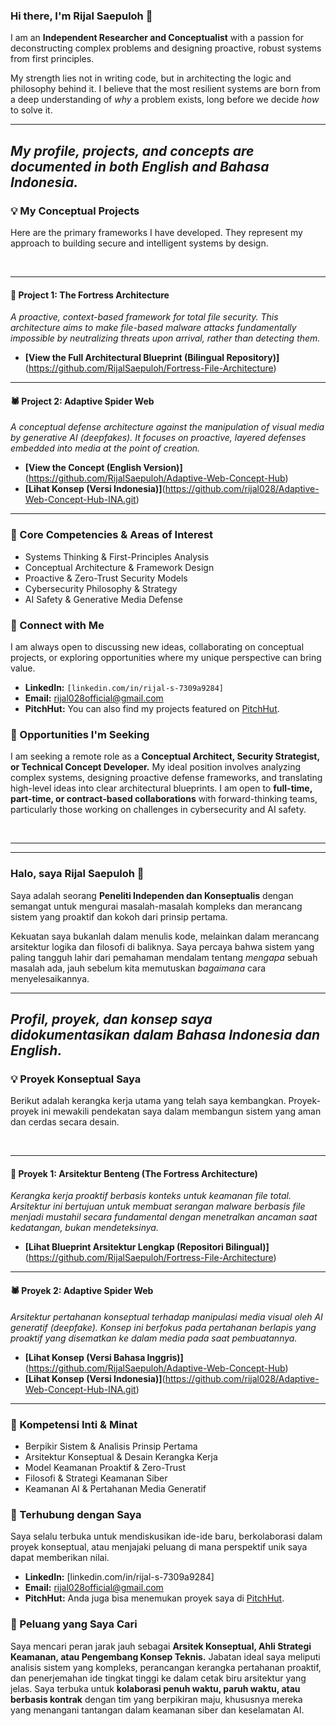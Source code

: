 ### Hi there, I'm Rijal Saepuloh 👋

I am an **Independent Researcher and Conceptualist** with a passion for deconstructing complex problems and designing proactive, robust systems from first principles.

My strength lies not in writing code, but in architecting the logic and philosophy behind it. I believe that the most resilient systems are born from a deep understanding of *why* a problem exists, long before we decide *how* to solve it.

---
*My profile, projects, and concepts are documented in both **English** and **Bahasa Indonesia**.*
---

### 💡 My Conceptual Projects

Here are the primary frameworks I have developed. They represent my approach to building secure and intelligent systems by design.

<br>

---
#### 📂 Project 1: The Fortress Architecture
*A proactive, context-based framework for total file security. This architecture aims to make file-based malware attacks fundamentally impossible by neutralizing threats upon arrival, rather than detecting them.*

* **[View the Full Architectural Blueprint (Bilingual Repository)]**(https://github.com/RijalSaepuloh/Fortress-File-Architecture)

---
#### 🕷️ Project 2: Adaptive Spider Web
*A conceptual defense architecture against the manipulation of visual media by generative AI (deepfakes). It focuses on proactive, layered defenses embedded into media at the point of creation.*

* **[View the Concept (English Version)]**(https://github.com/RijalSaepuloh/Adaptive-Web-Concept-Hub)
* **[Lihat Konsep (Versi Indonesia)]**(https://github.com/rijal028/Adaptive-Web-Concept-Hub-INA.git)

---

### 🧠 Core Competencies & Areas of Interest

* Systems Thinking & First-Principles Analysis
* Conceptual Architecture & Framework Design
* Proactive & Zero-Trust Security Models
* Cybersecurity Philosophy & Strategy
* AI Safety & Generative Media Defense

### 🔗 Connect with Me

I am always open to discussing new ideas, collaborating on conceptual projects, or exploring opportunities where my unique perspective can bring value.

* **LinkedIn:** `[linkedin.com/in/rijal-s-7309a9284]`
* **Email:** rijal028official@gmail.com
* **PitchHut:** You can also find my projects featured on [PitchHut](https://pitchhut.com/).

### 🚀 Opportunities I'm Seeking

I am seeking a remote role as a **Conceptual Architect, Security Strategist, or Technical Concept Developer.** My ideal position involves analyzing complex systems, designing proactive defense frameworks, and translating high-level ideas into clear architectural blueprints. I am open to **full-time, part-time, or contract-based collaborations** with forward-thinking teams, particularly those working on challenges in cybersecurity and AI safety.


<br>

---
---

### Halo, saya Rijal Saepuloh 👋

Saya adalah seorang **Peneliti Independen dan Konseptualis** dengan semangat untuk mengurai masalah-masalah kompleks dan merancang sistem yang proaktif dan kokoh dari prinsip pertama.

Kekuatan saya bukanlah dalam menulis kode, melainkan dalam merancang arsitektur logika dan filosofi di baliknya. Saya percaya bahwa sistem yang paling tangguh lahir dari pemahaman mendalam tentang *mengapa* sebuah masalah ada, jauh sebelum kita memutuskan *bagaimana* cara menyelesaikannya.

---
*Profil, proyek, dan konsep saya didokumentasikan dalam **Bahasa Indonesia** dan **English**.*
---

### 💡 Proyek Konseptual Saya

Berikut adalah kerangka kerja utama yang telah saya kembangkan. Proyek-proyek ini mewakili pendekatan saya dalam membangun sistem yang aman dan cerdas secara desain.

<br>

---
#### 📂 Proyek 1: Arsitektur Benteng (The Fortress Architecture)
*Kerangka kerja proaktif berbasis konteks untuk keamanan file total. Arsitektur ini bertujuan untuk membuat serangan malware berbasis file menjadi mustahil secara fundamental dengan menetralkan ancaman saat kedatangan, bukan mendeteksinya.*

* **[Lihat Blueprint Arsitektur Lengkap (Repositori Bilingual)]**(https://github.com/RijalSaepuloh/Fortress-File-Architecture)

---
#### 🕷️ Proyek 2: Adaptive Spider Web
*Arsitektur pertahanan konseptual terhadap manipulasi media visual oleh AI generatif (deepfake). Konsep ini berfokus pada pertahanan berlapis yang proaktif yang disematkan ke dalam media pada saat pembuatannya.*

* **[Lihat Konsep (Versi Bahasa Inggris)]**(https://github.com/RijalSaepuloh/Adaptive-Web-Concept-Hub)
* **[Lihat Konsep (Versi Indonesia)]**(https://github.com/rijal028/Adaptive-Web-Concept-Hub-INA.git)

---

### 🧠 Kompetensi Inti & Minat

* Berpikir Sistem & Analisis Prinsip Pertama
* Arsitektur Konseptual & Desain Kerangka Kerja
* Model Keamanan Proaktif & Zero-Trust
* Filosofi & Strategi Keamanan Siber
* Keamanan AI & Pertahanan Media Generatif

### 🔗 Terhubung dengan Saya

Saya selalu terbuka untuk mendiskusikan ide-ide baru, berkolaborasi dalam proyek konseptual, atau menjajaki peluang di mana perspektif unik saya dapat memberikan nilai.

* **LinkedIn:** [linkedin.com/in/rijal-s-7309a9284]
* **Email:** rijal028official@gmail.com
* **PitchHut:** Anda juga bisa menemukan proyek saya di [PitchHut](https://pitchhut.com/).

### 🚀 Peluang yang Saya Cari

Saya mencari peran jarak jauh sebagai **Arsitek Konseptual, Ahli Strategi Keamanan, atau Pengembang Konsep Teknis.** Jabatan ideal saya meliputi analisis sistem yang kompleks, perancangan kerangka pertahanan proaktif, dan penerjemahan ide tingkat tinggi ke dalam cetak biru arsitektur yang jelas. Saya terbuka untuk **kolaborasi penuh waktu, paruh waktu, atau berbasis kontrak** dengan tim yang berpikiran maju, khususnya mereka yang menangani tantangan dalam keamanan siber dan keselamatan AI.

